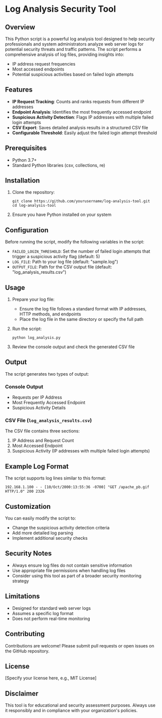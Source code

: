# Log Analysis Security Tool

## Overview

This Python script is a powerful log analysis tool designed to help security professionals and system administrators analyze web server logs for potential security threats and traffic patterns. The script performs a comprehensive analysis of log files, providing insights into:

- IP address request frequencies
- Most accessed endpoints
- Potential suspicious activities based on failed login attempts

## Features

- **IP Request Tracking**: Counts and ranks requests from different IP addresses
- **Endpoint Analysis**: Identifies the most frequently accessed endpoint
- **Suspicious Activity Detection**: Flags IP addresses with multiple failed login attempts
- **CSV Export**: Saves detailed analysis results in a structured CSV file
- **Configurable Threshold**: Easily adjust the failed login attempt threshold

## Prerequisites

- Python 3.7+
- Standard Python libraries (csv, collections, re)

## Installation

1. Clone the repository:
   ```
   git clone https://github.com/yourusername/log-analysis-tool.git
   cd log-analysis-tool
   ```

2. Ensure you have Python installed on your system

## Configuration

Before running the script, modify the following variables in the script:

- `FAILED_LOGIN_THRESHOLD`: Set the number of failed login attempts that trigger a suspicious activity flag (default: 5)
- `LOG_FILE`: Path to your log file (default: "sample.log")
- `OUTPUT_FILE`: Path for the CSV output file (default: "log_analysis_results.csv")

## Usage

1. Prepare your log file:
   - Ensure the log file follows a standard format with IP addresses, HTTP methods, and endpoints
   - Place the log file in the same directory or specify the full path

2. Run the script:
   ```
   python log_analysis.py
   ```

3. Review the console output and check the generated CSV file

## Output

The script generates two types of output:

### Console Output
- Requests per IP Address
- Most Frequently Accessed Endpoint
- Suspicious Activity Details

### CSV File (`log_analysis_results.csv`)
The CSV file contains three sections:
1. IP Address and Request Count
2. Most Accessed Endpoint
3. Suspicious Activity (IP addresses with multiple failed login attempts)

## Example Log Format

The script supports log lines similar to this format:
```
192.168.1.100 - - [10/Oct/2000:13:55:36 -0700] "GET /apache_pb.gif HTTP/1.0" 200 2326
```

## Customization

You can easily modify the script to:
- Change the suspicious activity detection criteria
- Add more detailed log parsing
- Implement additional security checks

## Security Notes

- Always ensure log files do not contain sensitive information
- Use appropriate file permissions when handling log files
- Consider using this tool as part of a broader security monitoring strategy

## Limitations

- Designed for standard web server logs
- Assumes a specific log format
- Does not perform real-time monitoring

## Contributing

Contributions are welcome! Please submit pull requests or open issues on the GitHub repository.

## License

[Specify your license here, e.g., MIT License]

## Disclaimer

This tool is for educational and security assessment purposes. Always use it responsibly and in compliance with your organization's policies.